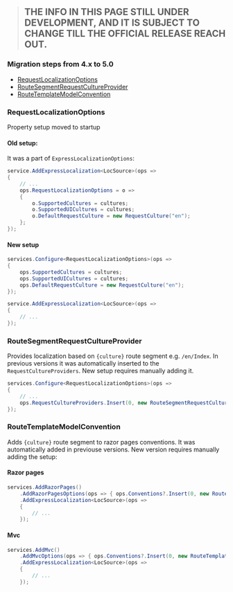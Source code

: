 > ## THE INFO IN THIS PAGE STILL UNDER DEVELOPMENT, AND IT IS SUBJECT TO CHANGE TILL THE OFFICIAL RELEASE REACH OUT.

### Migration steps from 4.x to 5.0
- [RequestLocalizationOptions](#requestlocalizationoptions)
- [RouteSegmentRequestCultureProvider](#routesegmentrequestcultureprovider)
- [RouteTemplateModelConvention](#routetemplatemodelconvention)

### RequestLocalizationOptions
Property setup moved to startup
#### Old setup:
It was a part of `ExpressLocalizationOptions`:
````cs
service.AddExpressLocalization<LocSource>(ops =>
{
    // ...
    ops.RequestLocalizationOptions = o => 
    {
        o.SupportedCultures = cultures;
        o.SupportedUICultures = cultures;
        o.DefaultRequestCulture = new RequestCulture("en");
    };
});
````

#### New setup
````cs
services.Configure<RequestLocalizationOptions>(ops =>
{
    ops.SupportedCultures = cultures;
    ops.SupportedUICultures = cultures;
    ops.DefaultRequestCulture = new RequestCulture("en");
});

service.AddExpressLocalization<LocSource>(ops =>
{
    // ...
});
````

### RouteSegmentRequestCultureProvider
Provides localization based on `{culture}` route segment e.g. `/en/Index`.
In previous versions it was automatically inserted to the `RequestCultureProviders`. New setup requires manually adding it.
````cs
services.Configure<RequestLocalizationOptions>(ops =>
{
    // ...
    ops.RequestCultureProviders.Insert(0, new RouteSegmentRequestCultureProvider(cultures));
});
````

### RouteTemplateModelConvention
Adds `{culture}` route segment to razor pages conventions.
It was automatically added in previouse versions. New version requires manually adding the setup:
#### Razor pages
````cs
services.AddRazorPages()
    .AddRazorPagesOptions(ops => { ops.Conventions?.Insert(0, new RouteTemplateModelConventionRazorPages()); })
    .AddExpressLocalization<LocSource>(ops =>
    {
        // ...
    });
````
#### Mvc
````cs
services.AddMvc()
    .AddMvcOptions(ops => { ops.Conventions?.Insert(0, new RouteTemplateModelConventionMvc()); })
    .AddExpressLocalization<LocSource>(ops =>
    {
        // ...
    });
````
